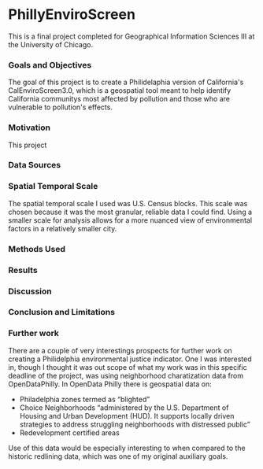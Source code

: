 # PhillyEnviroScreen

This is a final project completed for Geographical Information Sciences III at the University of Chicago.

### Goals and Objectives
The goal of this project is to create a Philidelaphia version of California's CalEnviroScreen3.0, which is a geospatial tool meant to help identify California communitys most affected by pollution and those who are vulnerable to pollution's effects. 

### Motivation
This project


### Data Sources

### Spatial Temporal Scale
The spatial temporal scale I used was U.S. Census blocks. This scale was chosen because it was the most granular, reliable data I could find. Using a smaller scale for analysis allows for a more nuanced view of environmental factors in a relatively smaller city.


### Methods Used

### Results

### Discussion

### Conclusion and Limitations


### Further work

There are a couple of very interestings prospects for further work on creating a Philidelphia environmental justice indicator. One I was interested in, though I thought it was out scope of what my work was in this specific deadline of the project, was using neighborhood charatization data from OpenDataPhilly.  In OpenData Philly there is geospatial data on:
* Philadelphia zones termed as “blighted”
* Choice Neighborhoods “administered by the U.S. Department of Housing and Urban Development (HUD). It supports locally driven strategies to address struggling neighborhoods with distressed public” 
* Redevelopment certified areas

Use of this data would be especially interesting to when compared to the historic redlining data, which was one of my original auxiliary goals.


